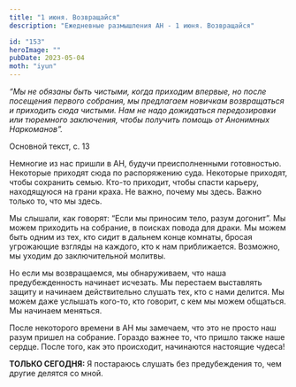 ```yaml
---
title: "1 июня. Возвращайся"
description: "Ежедневные размышления АН - 1 июня. Возвращайся"

id: "153"
heroImage: ""
pubDate: 2023-05-04
moth: "iyun"
---
```


_“Мы не обязаны быть чистыми, когда приходим впервые, но после посещения
первого собрания, мы предлагаем новичкам возвращаться и приходить сюда
чистыми. Нам не надо дожидаться передозировки или тюремного заключения, чтобы
получить помощь от Анонимных Наркоманов”._

Основной текст, с. 13

Немногие из нас пришли в АН, будучи преисполненными готовностью. Некоторые
приходят сюда по распоряжению суда. Некоторые приходят, чтобы сохранить семью.
Кто-то приходит, чтобы спасти карьеру, находящуюся на грани краха. Не важно,
почему мы здесь. Важно только то, что мы здесь.

Мы слышали, как говорят: “Если мы приносим тело, разум догонит”. Мы можем
приходить на собрание, в поисках повода для драки. Мы можем быть одним из тех,
кто сидит в дальнем конце комнаты, бросая угрожающие взгляды на каждого, кто к
нам приближается. Возможно, мы уходим до заключительной молитвы.

Но если мы возвращаемся, мы обнаруживаем, что наша предубежденность начинает
исчезать. Мы перестаем выставлять защиту и начинаем действительно слушать тех,
кто с нами делится. Мы можем даже услышать кого-то, кто говорит, с кем мы
можем общаться. Мы начинаем меняться.

После некоторого времени в АН мы замечаем, что это не просто наш разум пришел
на собрание. Гораздо важнее то, что пришло также наше сердце. После того, как
это происходит, начинаются настоящие чудеса!

**ТОЛЬКО СЕГОДНЯ:** Я постараюсь слушать без предубеждения то, чем другие
делятся со мной.
